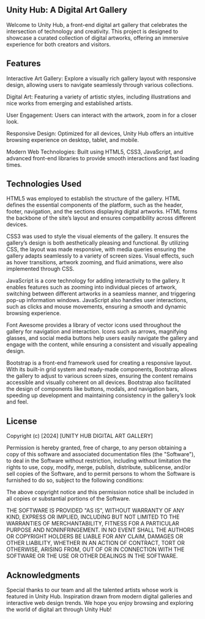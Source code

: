 ## Unity Hub: A Digital Art Gallery
Welcome to Unity Hub, a front-end digital art gallery that celebrates the intersection of technology and creativity. This project is designed to showcase a curated collection of digital artworks, offering an immersive experience for both creators and visitors.

## Features

Interactive Art Gallery: Explore a visually rich gallery layout with responsive design, allowing users to navigate seamlessly through various collections.

Digital Art: Featuring a variety of artistic styles, including illustrations and nice works from emerging and established artists.

User Engagement: Users can interact with the artwork, zoom in for a closer look.

Responsive Design: Optimized for all devices, Unity Hub offers an intuitive browsing experience on desktop, tablet, and mobile.

Modern Web Technologies: Built using HTML5, CSS3, JavaScript, and advanced front-end libraries to provide smooth interactions and fast loading times.


## Technologies Used

HTML5 was employed to establish the structure of the gallery. HTML defines the essential components of the platform, such as the header, footer, navigation, and the sections displaying digital artworks. HTML forms the backbone of the site’s layout and ensures compatibility across different devices.

CSS3 was used to style the visual elements of the gallery. It ensures the gallery’s design is both aesthetically pleasing and functional. By utilizing CSS, the layout was made responsive, with media queries ensuring the gallery adapts seamlessly to a variety of screen sizes. Visual effects, such as hover transitions, artwork zooming, and fluid animations, were also implemented through CSS.

JavaScript  is a core technology for adding interactivity to the gallery. It enables features such as zooming into individual pieces of artwork, switching between different artworks in a seamless manner, and triggering pop-up information windows. JavaScript also handles user interactions, such as clicks and mouse movements, ensuring a smooth and dynamic browsing experience.

Font Awesome provides a library of vector icons used throughout the gallery for navigation and interaction. Icons such as arrows, magnifying glasses, and social media buttons help users easily navigate the gallery and engage with the content, while ensuring a consistent and visually appealing design.

Bootstrap is a front-end framework used for creating a responsive layout. With its built-in grid system and ready-made components, Bootstrap allows the gallery to adjust to various screen sizes, ensuring the content remains accessible and visually coherent on all devices. Bootstrap also facilitated the design of components like buttons, modals, and navigation bars, speeding up development and maintaining consistency in the gallery’s look and feel.

## License

Copyright (c) [2024] [UNITY HUB DIGITAL ART GALLERY]

Permission is hereby granted, free of charge, to any person obtaining a copy
of this software and associated documentation files (the "Software"), to deal
in the Software without restriction, including without limitation the rights
to use, copy, modify, merge, publish, distribute, sublicense, and/or sell
copies of the Software, and to permit persons to whom the Software is
furnished to do so, subject to the following conditions:

The above copyright notice and this permission notice shall be included in all
copies or substantial portions of the Software.

THE SOFTWARE IS PROVIDED "AS IS", WITHOUT WARRANTY OF ANY KIND, EXPRESS OR
IMPLIED, INCLUDING BUT NOT LIMITED TO THE WARRANTIES OF MERCHANTABILITY,
FITNESS FOR A PARTICULAR PURPOSE AND NONINFRINGEMENT. IN NO EVENT SHALL THE
AUTHORS OR COPYRIGHT HOLDERS BE LIABLE FOR ANY CLAIM, DAMAGES OR OTHER
LIABILITY, WHETHER IN AN ACTION OF CONTRACT, TORT OR OTHERWISE, ARISING FROM,
OUT OF OR IN CONNECTION WITH THE SOFTWARE OR THE USE OR OTHER DEALINGS IN
THE SOFTWARE.


## Acknowledgments

Special thanks to our team and all the talented artists whose work is featured in Unity Hub.
Inspiration drawn from modern digital galleries and interactive web design trends.
We hope you enjoy browsing and exploring the world of digital art through Unity Hub!